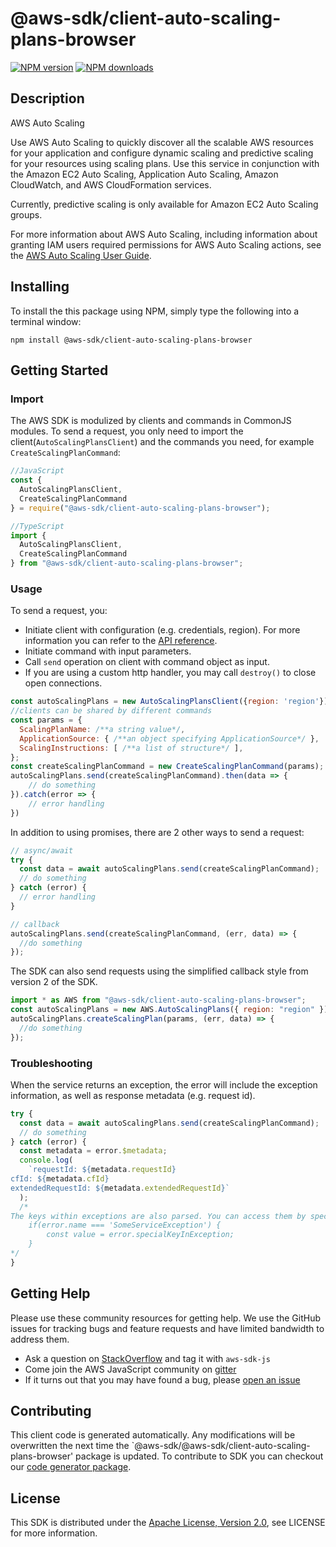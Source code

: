 # @aws-sdk/client-auto-scaling-plans-browser

[![NPM version](https://img.shields.io/npm/v/@aws-sdk/client-auto-scaling-plans-browser/preview.svg)](https://www.npmjs.com/package/@aws-sdk/client-auto-scaling-plans-browser)
[![NPM downloads](https://img.shields.io/npm/dm/@aws-sdk/client-auto-scaling-plans-browser.svg)](https://www.npmjs.com/package/@aws-sdk/client-auto-scaling-plans-browser)

## Description

<fullname>AWS Auto Scaling</fullname> <p>Use AWS Auto Scaling to quickly discover all the scalable AWS resources for your application and configure dynamic scaling and predictive scaling for your resources using scaling plans. Use this service in conjunction with the Amazon EC2 Auto Scaling, Application Auto Scaling, Amazon CloudWatch, and AWS CloudFormation services. </p> <p>Currently, predictive scaling is only available for Amazon EC2 Auto Scaling groups.</p> <p>For more information about AWS Auto Scaling, including information about granting IAM users required permissions for AWS Auto Scaling actions, see the <a href="https://docs.aws.amazon.com/autoscaling/plans/userguide/what-is-aws-auto-scaling.html">AWS Auto Scaling User Guide</a>.</p>

## Installing

To install the this package using NPM, simply type the following into a terminal window:

```
npm install @aws-sdk/client-auto-scaling-plans-browser
```

## Getting Started

### Import

The AWS SDK is modulized by clients and commands in CommonJS modules. To send a request, you only need to import the client(`AutoScalingPlansClient`) and the commands you need, for example `CreateScalingPlanCommand`:

```javascript
//JavaScript
const {
  AutoScalingPlansClient,
  CreateScalingPlanCommand
} = require("@aws-sdk/client-auto-scaling-plans-browser");
```

```javascript
//TypeScript
import {
  AutoScalingPlansClient,
  CreateScalingPlanCommand
} from "@aws-sdk/client-auto-scaling-plans-browser";
```

### Usage

To send a request, you:

- Initiate client with configuration (e.g. credentials, region). For more information you can refer to the [API reference][].
- Initiate command with input parameters.
- Call `send` operation on client with command object as input.
- If you are using a custom http handler, you may call `destroy()` to close open connections.

```javascript
const autoScalingPlans = new AutoScalingPlansClient({region: 'region'});
//clients can be shared by different commands
const params = {
  ScalingPlanName: /**a string value*/,
  ApplicationSource: { /**an object specifying ApplicationSource*/ },
  ScalingInstructions: [ /**a list of structure*/ ],
};
const createScalingPlanCommand = new CreateScalingPlanCommand(params);
autoScalingPlans.send(createScalingPlanCommand).then(data => {
    // do something
}).catch(error => {
    // error handling
})
```

In addition to using promises, there are 2 other ways to send a request:

```javascript
// async/await
try {
  const data = await autoScalingPlans.send(createScalingPlanCommand);
  // do something
} catch (error) {
  // error handling
}
```

```javascript
// callback
autoScalingPlans.send(createScalingPlanCommand, (err, data) => {
  //do something
});
```

The SDK can also send requests using the simplified callback style from version 2 of the SDK.

```javascript
import * as AWS from "@aws-sdk/client-auto-scaling-plans-browser";
const autoScalingPlans = new AWS.AutoScalingPlans({ region: "region" });
autoScalingPlans.createScalingPlan(params, (err, data) => {
  //do something
});
```

### Troubleshooting

When the service returns an exception, the error will include the exception information, as well as response metadata (e.g. request id).

```javascript
try {
  const data = await autoScalingPlans.send(createScalingPlanCommand);
  // do something
} catch (error) {
  const metadata = error.$metadata;
  console.log(
    `requestId: ${metadata.requestId}
cfId: ${metadata.cfId}
extendedRequestId: ${metadata.extendedRequestId}`
  );
  /*
The keys within exceptions are also parsed. You can access them by specifying exception names:
    if(error.name === 'SomeServiceException') {
        const value = error.specialKeyInException;
    }
*/
}
```

## Getting Help

Please use these community resources for getting help. We use the GitHub issues for tracking bugs and feature requests and have limited bandwidth to address them.

- Ask a question on [StackOverflow](https://stackoverflow.com/questions/tagged/aws-sdk-js) and tag it with `aws-sdk-js`
- Come join the AWS JavaScript community on [gitter](https://gitter.im/aws/aws-sdk-js-v3)
- If it turns out that you may have found a bug, please [open an issue](https://github.com/aws/aws-sdk-js-v3/issues)

## Contributing

This client code is generated automatically. Any modifications will be overwritten the next time the `@aws-sdk/@aws-sdk/client-auto-scaling-plans-browser' package is updated. To contribute to SDK you can checkout our [code generator package][].

## License

This SDK is distributed under the
[Apache License, Version 2.0](http://www.apache.org/licenses/LICENSE-2.0),
see LICENSE for more information.

[code generator package]: https://github.com/aws/aws-sdk-js-v3/tree/master/packages/service-types-generator
[api reference]: https://docs.aws.amazon.com/AWSJavaScriptSDK/latest/
